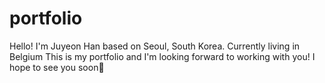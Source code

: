 # portfolio
Hello! I'm Juyeon Han based on Seoul, South Korea.
Currently living in Belgium
This is my portfolio and I'm looking forward to working with you!
I hope to see you soon👾
